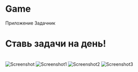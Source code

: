 # Game
Приложение Задачник
# Ставь задачи на день!
#
![Screenshot](https://img.hhcdn.ru/photo/697837412.png?t=1660954374&h=UE6nbnHmHgJRQW5_iXfC0Q)
![Screenshot1](https://img.hhcdn.ru/photo/697837416.png?t=1660954374&h=EssFYVeBPh8iqkyZBJ2XUw)
![Screenshot2](https://img.hhcdn.ru/photo/697837420.png?t=1660954374&h=6_ne5v2Du28--EqlQUE1Eg)
![Screenshot3](https://img.hhcdn.ru/photo/697837424.png?t=1660954374&h=azkTDcONzpnJ0F1pRXtxjQ)
